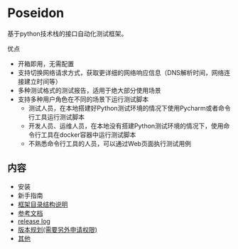 # Poseidon
基于python技术栈的接口自动化测试框架。 

优点
* 开箱即用，无需配置
* 支持切换网络请求方式，获取更详细的网络响应信息（DNS解析时间，网络连接建立时间等）
* 多种测试格式的测试报告，适用于绝大部分使用场景
* 支持多种用户角色在不同的场景下运行测试脚本
   * 测试人员，在本地搭建好Python测试环境的情况下使用Pycharm或者命令行工具运行测试脚本
   * 开发人员、运维人员，在本地没有搭建Python测试环境的情况下，使用命令行工具在docker容器中运行测试脚本
   * 不熟悉命令行工具的人员，可以通过Web页面执行测试用例


## 内容
* 安装
* 新手指南
* [框架目录结构说明](docs/directory_explain.md)
* [参考文档](docs/reference.md)
* [release log](docs/releaselog.md)
* [版本规划(需要另外申请权限)](https://shimo.im/sheets/5JN0UZ8OpB43ZVnL/MODOC)
* [其他](docs/others.md)


